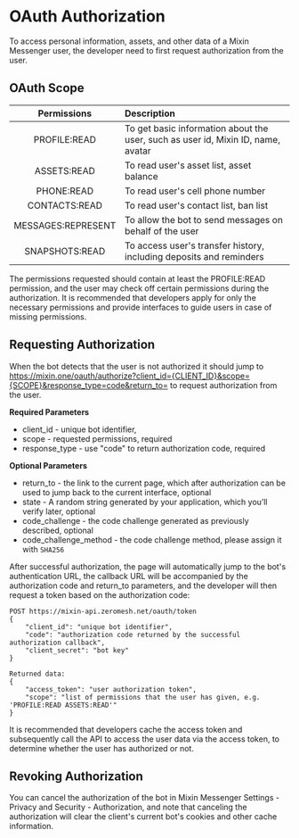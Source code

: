 # OAuth Authorization

To access personal information, assets, and other data of a Mixin Messenger user, the developer need to first request authorization from the user.

## OAuth Scope

| Permissions | Description |
|:------------------:|:----------------------------------|
| PROFILE:READ | To get basic information about the user, such as user id, Mixin ID, name, avatar |
| ASSETS:READ | To read user's asset list, asset balance |
| PHONE:READ | To read user's cell phone number |
| CONTACTS:READ | To read user's contact list, ban list |
| MESSAGES:REPRESENT | To allow the bot to send messages on behalf of the user |
| SNAPSHOTS:READ | To access user's transfer history, including deposits and reminders |

The permissions requested should contain at least the PROFILE:READ permission, and the user may check off certain permissions during the authorization. It is recommended that developers apply for only the necessary permissions and provide interfaces to guide users in case of missing permissions.

## Requesting Authorization

When the bot detects that the user is not authorized it should jump to https://mixin.one/oauth/authorize?client_id={CLIENT_ID}&scope={SCOPE}&response_type=code&return_to= to request authorization from the user.

**Required Parameters**

- client_id - unique bot identifier,
- scope - requested permissions, required
- response_type - use "code" to return authorization code, required

**Optional Parameters**

- return_to - the link to the current page, which after authorization can be used to jump back to the current interface, optional
- state - A random string generated by your application, which you’ll verify later, optional
- code_challenge - the code challenge generated as previously described, optional
- code_challenge_method - the code challenge method, please assign it with `SHA256`

After successful authorization, the page will automatically jump to the bot's authentication URL, the callback URL will be accompanied by the authorization code and return_to parameters, and the developer will then request a token based on the authorization code:

```
POST https://mixin-api.zeromesh.net/oauth/token
{
    "client_id": "unique bot identifier",
    "code": "authorization code returned by the successful authorization callback",
    "client_secret": "bot key"
}

Returned data:
{
    "access_token": "user authorization token",
    "scope": "list of permissions that the user has given, e.g. 'PROFILE:READ ASSETS:READ'"
}
```

It is recommended that developers cache the access token and subsequently call the API to access the user data via the access token, to determine whether the user has authorized or not.

## Revoking Authorization

You can cancel the authorization of the bot in Mixin Messenger Settings - Privacy and Security - Authorization, and note that canceling the authorization will clear the client's current bot's cookies and other cache information.
